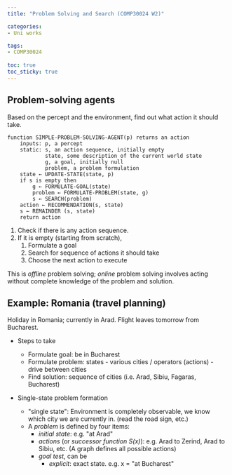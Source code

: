 ```yaml
---
title: "Problem Solving and Search (COMP30024 W2)"

categories: 
- Uni works

tags:
- COMP30024
  
toc: true
toc_sticky: true
---
```


## Problem-solving agents

Based on the percept and the environment, find out what action it should take.

``` pseudocode
function SIMPLE-PROBLEM-SOLVING-AGENT(p) returns an action
    inputs: p, a percept
    static: s, an action sequence, initially empty
            state, some description of the current world state
            g, a goal, initially null
            problem, a problem formulation
    state ← UPDATE-STATE(state, p)
    if s is empty then
        g ← FORMULATE-GOAL(state)
        problem ← FORMULATE-PROBLEM(state, g)
        s ← SEARCH(problem)
    action ← RECOMMENDATION(s, state)
    s ← REMAINDER (s, state)
    return action
```

1. Check if there is any action sequence.
2. If it is empty (starting from scratch),
    1. Formulate a goal
    2. Search for sequence of actions it should take
    3. Choose the next action to execute

This is *offline* problem solving; *online* problem solving involves acting without complete knowledge of the problem and solution.

## Example: Romania (travel planning)

Holiday in Romania; currently in Arad. Flight leaves tomorrow from Bucharest.

- Steps to take
    - Formulate goal: be in Bucharest
    - Formulate problem: states - various cities / operators (actions) - drive between cities
    - Find solution: sequence of cities (i.e. Arad, Sibiu, Fagaras, Bucharest)

- Single-state problem formation
    - "single state": Environment is completely observable, we know which city we are currently in. (read the road sign, etc.)
    - A *problem* is defined by four items:
        - *initial state*: e.g. "at Arad"
        - *actions* (or *successor function S(x)*): e.g. Arad to Zerind, Arad to Sibiu, etc. (A graph defines all possible actions)
        - *goal test*, can be
            - *explicit*: exact state. e.g. x = "at Bucharest"
            